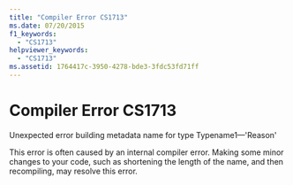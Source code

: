 ```yaml
---
title: "Compiler Error CS1713"
ms.date: 07/20/2015
f1_keywords: 
  - "CS1713"
helpviewer_keywords: 
  - "CS1713"
ms.assetid: 1764417c-3950-4278-bde3-3fdc53fd71ff
---
```

# Compiler Error CS1713

Unexpected error building metadata name for type Typename1—'Reason'  
  
 This error is often caused by an internal compiler error. Making some minor changes to your code, such as shortening the length of the name, and then recompiling, may resolve this error.
